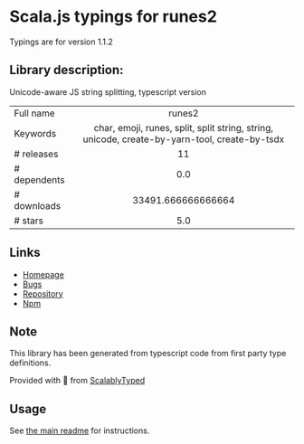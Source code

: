 
# Scala.js typings for runes2

Typings are for version 1.1.2

## Library description:
Unicode-aware JS string splitting, typescript version

|                    |                 |
| ------------------ | :-------------: |
| Full name          | runes2 |
| Keywords           | char, emoji, runes, split, split string, string, unicode, create-by-yarn-tool, create-by-tsdx |
| # releases         | 11 |
| # dependents       | 0.0 |
| # downloads        | 33491.666666666664 |
| # stars            | 5.0 |

## Links
- [Homepage](https://github.com/bluelovers/ws-string/tree/master/packages/runes2#readme)
- [Bugs](https://github.com/bluelovers/ws-string/issues)
- [Repository](https://github.com/bluelovers/ws-string)
- [Npm](https://www.npmjs.com/package/runes2)
    


## Note
This library has been generated from typescript code from first party type definitions.

Provided with :purple_heart: from [ScalablyTyped](https://github.com/oyvindberg/ScalablyTyped)

## Usage
See [the main readme](../../readme.md) for instructions.


